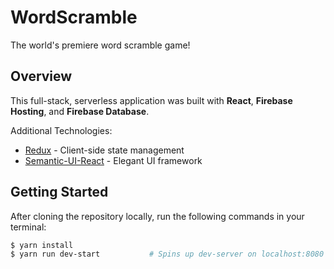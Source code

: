 # WordScramble
The world's premiere word scramble game!

## Overview
This full-stack, serverless application was built with **React**, **Firebase Hosting**, and **Firebase Database**.

Additional Technologies: 
* [Redux](https://redux.js.org/) - Client-side state management
* [Semantic-UI-React](https://react.semantic-ui.com/introduction) - Elegant UI framework

## Getting Started

After cloning the repository locally, run the following commands in your terminal:

```bash
$ yarn install
$ yarn run dev-start           # Spins up dev-server on localhost:8080
```